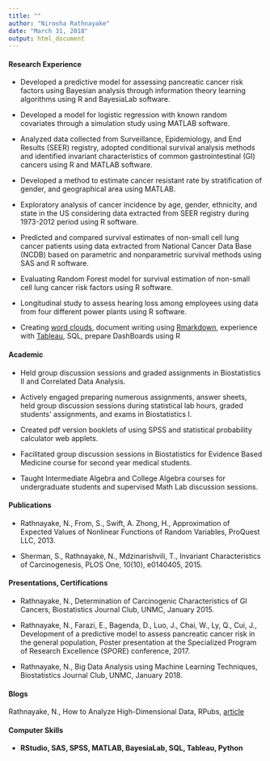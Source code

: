 ```yaml
---
title: ""
author: "Nirosha Rathnayake"
date: "March 31, 2018"
output: html_document
---
```




#### Research Experience 

* Developed a predictive model for assessing pancreatic cancer risk factors using Bayesian 
analysis through information theory learning algorithms using R and BayesiaLab software.

* Developed a model for logistic regression with known random covariates through a 
simulation study using MATLAB software. 		
	                  
* Analyzed data collected from Surveillance, Epidemiology, and End Results (SEER) registry, 
adopted conditional survival analysis methods and identified invariant characteristics of 
common gastrointestinal (GI) cancers using R and MATLAB software.

* Developed a method to estimate cancer resistant rate by stratification of gender, and 
geographical area using MATLAB.    

* Exploratory analysis of cancer incidence by age, gender, ethnicity, and state in the US 
considering data extracted from SEER registry during 1973-2012 period using R software.

* Predicted and compared survival estimates of non-small cell lung cancer patients using 
data extracted from National Cancer Data Base (NCDB) based on parametric and nonparametric 
survival methods using SAS and R software.

* Evaluating Random Forest model for survival estimation of non-small cell lung cancer risk 
factors using R software.

* Longitudinal study to assess hearing loss among employees using data from four different 
power plants using R software.   
					
* Creating [word clouds](https://github.com/niroshar/Word-Cloud), document writing using [Rmarkdown](https://github.com/niroshar/My-R-Codes/tree/master/Reproducible-Reports), experience with [Tableau](https://public.tableau.com/profile/nirosha.p.rathnayake#!/), SQL, prepare DashBoards using R


#### Academic 

* Held group discussion sessions and graded assignments in Biostatistics II and Correlated 
Data Analysis.

* Actively engaged preparing numerous assignments, answer sheets, held group discussion 
sessions during statistical lab hours, graded students' assignments, and exams in 
Biostatistics I.

* Created pdf version booklets of using SPSS and statistical probability calculator web 
applets.  

* Facilitated group discussion sessions in Biostatistics for Evidence Based Medicine course 
for second year medical students. 
 
* Taught Intermediate Algebra and College Algebra courses for undergraduate students and 
supervised Math Lab discussion sessions.


#### Publications

* Rathnayake, N., From, S., Swift, A. Zhong, H., Approximation of Expected Values of 
Nonlinear Functions of Random Variables, ProQuest LLC, 2013.

* Sherman, S., Rathnayake, N., Mdzinarishvili, T., Invariant Characteristics of 
Carcinogenesis, PLOS One, 10(10), e0140405, 2015.


#### Presentations, Certifications
* Rathnayake, N., Determination of Carcinogenic Characteristics of GI Cancers, Biostatistics 
Journal Club, UNMC, January 2015.

* Rathnayake, N., Farazi, E., Bagenda, D., Luo, J., Chai, W., Ly, Q., Cui, J., Development of 
a predictive model to assess pancreatic cancer risk in the general population, Poster 
presentation at the Specialized Program of Research Excellence (SPORE) conference, 2017.

* Rathnayake, N., Big Data Analysis using Machine Learning Techniques, Biostatistics Journal 
Club, UNMC, January 2018.

#### Blogs
Rathnayake, N., How to Analyze High-Dimensional Data, RPubs, [article](http://rpubs.com/niroshaR/NPR)
#### Computer Skills
* **RStudio, SAS, SPSS, MATLAB, BayesiaLab, SQL, Tableau, Python**


